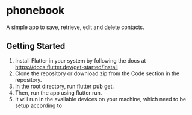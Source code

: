 # phonebook

A simple app to save, retrieve, edit and delete contacts.

## Getting Started
1. Install Flutter in your system by following the docs at
https://docs.flutter.dev/get-started/install
2. Clone the repository or download zip from the Code section in the repository.
3. In the root directory, run flutter pub get.
4. Then, run the app using flutter run.
5. It will run in the available devices on your machine, which need to be setup according to